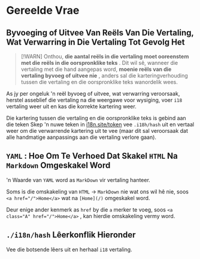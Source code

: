 # Gereelde Vrae

## Byvoeging of Uitvee Van Reëls Van Die Vertaling, Wat Verwarring in Die Vertaling Tot Gevolg Het

> [!WARN]
> Onthou, **die aantal reëls in die vertaling moet ooreenstem met die reëls in die oorspronklike teks** .
> Dit wil sê, wanneer die vertaling met die hand aangepas word, **moenie reëls van die vertaling byvoeg of uitvee nie** , anders sal die karteringverhouding tussen die vertaling en die oorspronklike teks wanordelik wees.

As jy per ongeluk 'n reël byvoeg of uitvee, wat verwarring veroorsaak, herstel asseblief die vertaling na die weergawe voor wysiging, voer `i18` vertaling weer uit en kas die korrekte kartering weer.

Die kartering tussen die vertaling en die oorspronklike teks is gebind aan die teken Skep 'n nuwe teken in [i18n.site/token](//i18n.site/token) vee `.i18h/hash` uit en vertaal weer om die verwarrende kartering uit te vee (maar dit sal veroorsaak dat alle handmatige aanpassings aan die vertaling verlore gaan).

## `YAML` : Hoe Om Te Verhoed Dat Skakel `HTML` Na `Markdown` Omgeskakel Word

'n Waarde van `YAML` word as `MarkDown` vir vertaling hanteer.

Soms is die omskakeling van `HTML` → `MarkDown` nie wat ons wil hê nie, soos `<a href="/">Home</a>` wat na `[Home](/)` omgeskakel word.

Deur enige ander kenmerk as `href` by die `a` merker te voeg, soos `<a class="A" href="/">Home</a>` , kan hierdie omskakeling vermy word.

## `./i18n/hash` Lêerkonflik Hieronder

Vee die botsende lêers uit en herhaal `i18` vertaling.